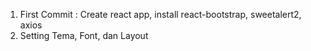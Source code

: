 1. First Commit : Create react app, install react-bootstrap, sweetalert2, axios
2. Setting Tema, Font, dan Layout
